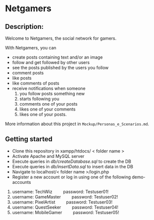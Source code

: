 # Netgamers

## Description:
Welcome to Netgamers, the social network for gamers.

With Netgamers, you can
+ create posts containing text and/or an image
+ follow and get followed by other users
+ see the posts published by the users you follow
+ comment posts
+ like posts
+ like comments of posts
+ receive notifications when someone
    1. you follow posts something new
    2. starts following you
    3. comments one of your posts
    4. likes one of your comments
    5. likes one of your posts.
		  
More information about this project in `Mockup/Personas_e_Scenarios.md`.

## Getting started
+  Clone this repository in xampp/htdocs/ < folder name >
+  Activate Apache and MySQL server
+  Execute queries in *db/createDatabase.sql* to create the DB
+  Execute queries in *db/insertData.sql* to insert data in the DB
+  Navigate to localhost/< folder name >/login.php
+  Register a new account or log in using one of the following demo-accounts

1. username: TechWiz &emsp;&emsp; password: Testuser01!
2. username: GameMaster &emsp;&emsp; password: Testuser02!
3. username: PixelArtist &emsp;&emsp; password: Testuser03!
4. username: QuestSeeker &emsp;&emsp; password: Testuser04!
5. username: MobileGamer &emsp;&emsp; password: Testuser05!